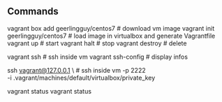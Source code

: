 
## Commands
vagrant box add geerlingguy/centos7    # download vm image
vagrant init geerlingguy/centos7       # load image in virtualbox and generate Vagrantfile
vagrant up                             # start
vagrant halt                           # stop
vagrant destroy                        # delete

vagrant ssh                 # ssh inside vm
vagrant ssh-config          # display infos

ssh vagrant@127.0.0.1 \     # ssh inside vm
    -p 2222 \
    -i .vagrant/machines/default/virtualbox/private_key 

vagrant status
vagrant status <vm>
```
